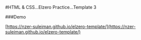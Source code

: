 #HTML & CSS...Elzero Practice...Template 3

###Demo

[https://nzer-suleiman.github.io/elzero-template/](https://nzer-suleiman.github.io/elzero-template/)
